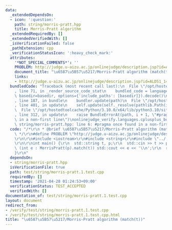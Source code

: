 ```yaml
---
data:
  _extendedDependsOn:
  - icon: ':question:'
    path: string/morris-pratt.hpp
    title: Morris-Pratt algorithm
  _extendedRequiredBy: []
  _extendedVerifiedWith: []
  _isVerificationFailed: false
  _pathExtension: cpp
  _verificationStatusIcon: ':heavy_check_mark:'
  attributes:
    '*NOT_SPECIAL_COMMENTS*': ''
    PROBLEM: http://judge.u-aizu.ac.jp/onlinejudge/description.jsp?id=ALDS1_14_B
    document_title: "\u6587\u5B57\u5217/Morris-Pratt algorithm (match(t))"
    links:
    - http://judge.u-aizu.ac.jp/onlinejudge/description.jsp?id=ALDS1_14_B
  bundledCode: "Traceback (most recent call last):\n  File \"/opt/hostedtoolcache/Python/3.10.0/x64/lib/python3.10/site-packages/onlinejudge_verify/documentation/build.py\"\
    , line 71, in _render_source_code_stat\n    bundled_code = language.bundle(stat.path,\
    \ basedir=basedir, options={'include_paths': [basedir]}).decode()\n  File \"/opt/hostedtoolcache/Python/3.10.0/x64/lib/python3.10/site-packages/onlinejudge_verify/languages/cplusplus.py\"\
    , line 187, in bundle\n    bundler.update(path)\n  File \"/opt/hostedtoolcache/Python/3.10.0/x64/lib/python3.10/site-packages/onlinejudge_verify/languages/cplusplus_bundle.py\"\
    , line 401, in update\n    self.update(self._resolve(pathlib.Path(included), included_from=path))\n\
    \  File \"/opt/hostedtoolcache/Python/3.10.0/x64/lib/python3.10/site-packages/onlinejudge_verify/languages/cplusplus_bundle.py\"\
    , line 312, in update\n    raise BundleErrorAt(path, i + 1, \"#pragma once found\
    \ in a non-first line\")\nonlinejudge_verify.languages.cplusplus_bundle.BundleErrorAt:\
    \ string/morris-pratt.hpp: line 6: #pragma once found in a non-first line\n"
  code: "/*\r\n * @brief \u6587\u5B57\u5217/Morris-Pratt algorithm (match(t))\r\n\
    \ */\r\n#define PROBLEM \"http://judge.u-aizu.ac.jp/onlinejudge/description.jsp?id=ALDS1_14_B\"\
    \r\n\r\n#include <iostream>\r\n#include <string>\r\n#include \"../../string/morris-pratt.hpp\"\
    \r\n\r\nint main() {\r\n  std::string t, p;\r\n  std::cin >> t >> p;\r\n  for\
    \ (int e : MorrisPratt(p).match(t)) std::cout << e << '\\n';\r\n  return 0;\r\n\
    }\r\n"
  dependsOn:
  - string/morris-pratt.hpp
  isVerificationFile: true
  path: test/string/morris-pratt.1.test.cpp
  requiredBy: []
  timestamp: '2021-04-28 01:24:53+09:00'
  verificationStatus: TEST_ACCEPTED
  verifiedWith: []
documentation_of: test/string/morris-pratt.1.test.cpp
layout: document
redirect_from:
- /verify/test/string/morris-pratt.1.test.cpp
- /verify/test/string/morris-pratt.1.test.cpp.html
title: "\u6587\u5B57\u5217/Morris-Pratt algorithm (match(t))"
---
```

